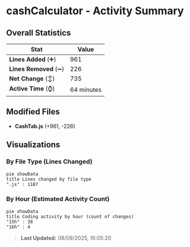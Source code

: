 # cashCalculator - Activity Summary 

## Overall Statistics

| Stat                   | Value                                                             |
| ---------------------- | ----------------------------------------------------------------- |
| **Lines Added** (➕)   | 961                                          |
| **Lines Removed** (➖) | 226                                        |
| **Net Change** (↕)    | 735                |
| **Active Time** (⌚)   | 64 minutes |


## Modified Files
- **CashTab.js** (+961, -226)

## Visualizations

### By File Type (Lines Changed)

```mermaid
pie showData
title Lines changed by file type
".js" : 1187
```

### By Hour (Estimated Activity Count)

```mermaid
pie showData
title Coding activity by hour (count of changes)
"15h" : 38
"16h" : 4
```


> **Last Updated:** 08/09/2025, 16:05:20